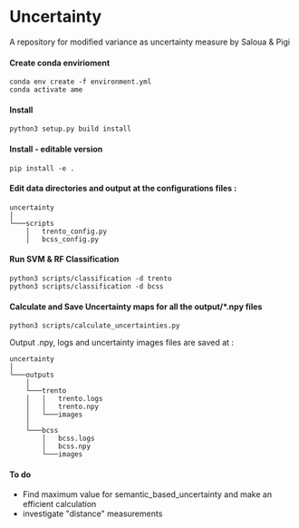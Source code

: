 # Uncertainty
A repository for modified variance as uncertainty measure
by Saloua & Pigi

#### Create conda envirioment
```
conda env create -f environment.yml
conda activate ame
```

#### Install
```
python3 setup.py build install
```
#### Install - editable version
```
pip install -e .
```

#### Edit data directories and output at the configurations files :

```
uncertainty
│   
└───scripts
    │   trento_config.py
    │   bcss_config.py
```



#### Run SVM & RF Classification
```
python3 scripts/classification -d trento
python3 scripts/classification -d bcss
```

#### Calculate and Save Uncertainty maps for all the output/*.npy files
```
python3 scripts/calculate_uncertainties.py
```

Output .npy, logs and uncertainty images files are saved at :

```
uncertainty
│   
└───outputs
    │   
    └───trento
    │   │   trento.logs
    │   │   trento.npy
    │   └───images
    │   
    └───bcss
        │   bcss.logs
        │   bcss.npy
        └───images
```

#### To do
 - Find maximum value for semantic_based_uncertainty and make an efficient calculation
 - investigate "distance" measurements 
